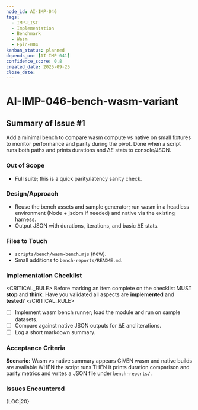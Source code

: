 ```yaml
---
node_id: AI-IMP-046
tags:
  - IMP-LIST
  - Implementation
  - Benchmark
  - Wasm
  - Epic-004
kanban_status: planned
depends_on: [AI-IMP-041]
confidence_score: 0.8
created_date: 2025-09-25
close_date:
---
```


# AI-IMP-046-bench-wasm-variant

## Summary of Issue #1
Add a minimal bench to compare wasm compute vs native on small fixtures to monitor performance and parity during the pivot. Done when a script runs both paths and prints durations and ΔE stats to console/JSON.

### Out of Scope
- Full suite; this is a quick parity/latency sanity check.

### Design/Approach
- Reuse the bench assets and sample generator; run wasm in a headless environment (Node + jsdom if needed) and native via the existing harness.
- Output JSON with durations, iterations, and basic ΔE stats.

### Files to Touch
- `scripts/bench/wasm-bench.mjs` (new).
- Small additions to `bench-reports/README.md`.

### Implementation Checklist

<CRITICAL_RULE>
Before marking an item complete on the checklist MUST **stop** and **think**. Have you validated all aspects are **implemented** and **tested**?
</CRITICAL_RULE>

- [ ] Implement wasm bench runner; load the module and run on sample datasets.
- [ ] Compare against native JSON outputs for ΔE and iterations.
- [ ] Log a short markdown summary.

### Acceptance Criteria
**Scenario:** Wasm vs native summary appears
GIVEN wasm and native builds are available
WHEN the script runs
THEN it prints duration comparison and parity metrics and writes a JSON file under `bench-reports/`.

### Issues Encountered
{LOC|20}

